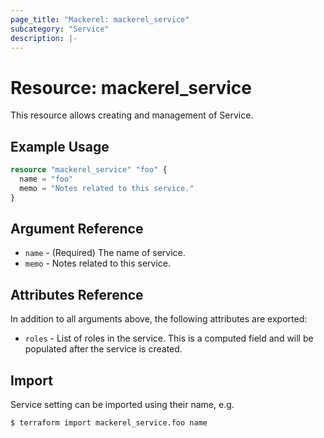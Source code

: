 ```yaml
---
page_title: "Mackerel: mackerel_service"
subcategory: "Service"
description: |-
---
```


# Resource: mackerel_service

This resource allows creating and management of Service.

## Example Usage
```terraform
resource "mackerel_service" "foo" {
  name = "foo"
  memo = "Notes related to this service."
}
```

## Argument Reference

* `name` - (Required) The name of service.
* `memo` - Notes related to this service.

## Attributes Reference

In addition to all arguments above, the following attributes are exported:

* `roles` - List of roles in the service. This is a computed field and will be populated after the service is created.

## Import

Service setting can be imported using their name, e.g.

```
$ terraform import mackerel_service.foo name
```
